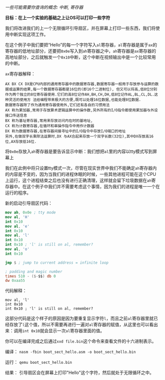 *一些可能需要你查询的概念: 中断, 寄存器*

**目标：在上一个实验的基础之上让OS可以打印一些字符**

我们将改进我们的上一个无限循环引导扇区，并在屏幕上打印一些东西，我们将使用中断实现这项工作。  

在这个例子中我们要把“Hello”的每一个字符写入`al`寄存器，`al`寄存器是属于`ax`的寄存器的低地址部分，还要把`0x0e`写入到`ah`寄存器之中，`ah`寄存器是`ax`寄存器的高地址部分，之后就触发一个`0x10`中断，这个中断在视频输出中是一个比较常用的中断。

`ax`寄存器解释：
```
AX BX CX DX是CPU内部的通用寄存器中的数据寄存器,数据寄存器一般用于存放参与运算的数据或运算的结果,每一个数据寄存器都是16位的(即16个二进制位), 但又可以将高,低8位分别作为两个独立的8位寄存器使用.它们的高8位记作AH,BH,CH,DH,低8位记作AL,BL,CL,DL.这种灵活的使用方 法给编程带来极大的方便,既可以处理16位数据,也能处理8位数据.
数据寄存器除了作为通用寄存器使用外,它们还有各自的习惯用法
AX 称为累加器,常用于存放算术逻辑运算中的操作数,另外所有的I/O指令都使用累加器与外设接口传送信息
BX 称为基址寄存器,常用来存放访问内在时的基地址,
CX 称为计数寄存器,在循环和串操作指令中用作计数器
DX 称为数据寄存器,在寄存器间接寻址中的I/O指令中存放I/O端口的地址
另外,在做双字长乘除法运算时,DX 与AX合起来存放一个双字长数(32位),其中DX存放高16位,AX存放低16位.
```

将`0x0e`存放入`ah`寄存器是要告诉显示中断：我们想把`al`里的内容以tty模式写到屏幕上

我们在此例中将只设置tty模式一次，尽管在现实世界中我们不能确定`ah`寄存器内的内容是不变的，因为当我们的进程休眠的时候，一些其他进程可能在这个CPU上运行，这个进程结束之后也没有进行正确清理，这样就会留下垃圾数据在`ah`寄存器中。在这个例子中我们并不需要考虑这个事情，因为我们的进程是唯一一个在运行的程序。


新的启动引导扇区代码：
```nasm
mov ah, 0x0e ; tty mode
mov al, 'H'
int 0x10
mov al, 'e'
int 0x10
mov al, 'l'
int 0x10
int 0x10 ; 'l' is still on al, remember?
mov al, 'o'
int 0x10

jmp $ ; jump to current address = infinite loop

; padding and magic number
times 510 - ($-$$) db 0
dw 0xaa55 
```

代码解释：
```
mov al, 'l'
int 0x10
int 0x10 ; 'l' is still on al, remember?
```
这部分代码是这个样子的原因是因为要重复显示字符`l`，而且之前`al`寄存器里就已经存放了`l`这个值，所以不需要再进行一遍对`al`寄存器的赋值，从这里也可以看出来：调用`int 0x10`就会显示一次`al`寄存器里面的值。

你可以在编译完成之后通过`xxd file.bin`这个命令来查看文件的十六进制表示。

编译：
`nasm -fbin boot_sect_hello.asm -o boot_sect_hello.bin`

运行：
`qemu boot_sect_hello.bin`

结果：
引导扇区会在屏幕上打印"Hello"这个字符，然后就处于无限循环之中。
